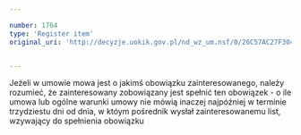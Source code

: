 ```yaml
---

number: 1764
type: 'Register item'
original_uri: 'http://decyzje.uokik.gov.pl/nd_wz_um.nsf/0/26C57AC27F3049A2C12576740039DB2A?OpenDocument'


---
```


Jeżeli w umowie mowa jest o jakimś obowiązku zainteresowanego, należy rozumieć, że zainteresowany zobowiązany jest spełnić ten obowiązek - o ile umowa lub ogólne warunki umowy nie mówią inaczej najpóźniej w terminie trzydziestu dni od dnia, w któym pośrednik wysłał zainteresowanemu list, wzywający do spełnienia obowiązku
